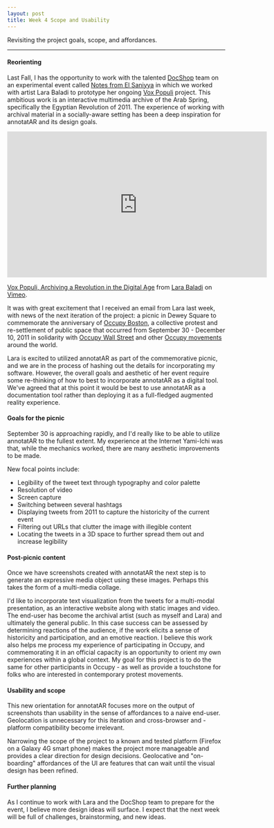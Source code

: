 ```yaml
---
layout: post
title: Week 4 Scope and Usability
---
```


Revisiting the project goals, scope, and affordances.

-----

#### Reorienting

Last Fall, I has the opportunity to work with the talented [DocShop](http://docshop.space) team on an experimental event called [Notes from El Saniyya](http://docshop0.tumblr.com/) in which we worked with artist Lara Baladi to prototype her ongoing [Vox Populi](http://www.tahrirarchives.com/) project. This ambitious work is an interactive multimedia archive of the Arab Spring, specifically the Egyptian Revolution of 2011. The experience of working with archival material in a socially-aware setting has been a deep inspiration for annotatAR and its design goals.

<iframe src="https://player.vimeo.com/video/132129973?title=0&byline=0&portrait=0" width="600" height="337" frameborder="0" webkitallowfullscreen mozallowfullscreen allowfullscreen></iframe> <p><a href="https://vimeo.com/132129973">Vox Populi, Archiving a Revolution in the Digital Age</a> from <a href="https://vimeo.com/user41572927">Lara Baladi</a> on <a href="https://vimeo.com">Vimeo</a>.</p>

It was with great excitement that I received an email from Lara last week, with news of the next iteration of the project: a picnic in Dewey Square to commemorate the anniversary of [Occupy Boston](http://www.occupyboston.org/), a collective protest and re-settlement of public space that occurred from September 30 - December 10, 2011 in solidarity with [Occupy Wall Street](http://occupywallst.org/) and other [Occupy movements](https://en.wikipedia.org/wiki/Occupy_movement) around the world.

Lara is excited to utilized annotatAR as part of the commemorative picnic, and we are in the process of hashing out the details for incorporating my software. However, the overall goals and aesthetic of her event require some re-thinking of how to best to incorporate annotatAR as a digital tool. We've agreed that at this point it would be best to use annotatAR as a documentation tool rather than deploying it as a full-fledged augmented reality experience. 

#### Goals for the picnic

September 30 is approaching rapidly, and I'd really like to be able to utilize annotatAR to the fullest extent. My experience at the Internet Yami-Ichi was that, while the mechanics worked, there are many aesthetic improvements to be made.

New focal points include:

* Legibility of the tweet text through typography and color palette
* Resolution of video
* Screen capture 
* Switching between several hashtags 
* Displaying tweets from 2011 to capture the historicity of the current event
* Filtering out URLs that clutter the image with illegible content
* Locating the tweets in a 3D space to further spread them out and increase legibility

#### Post-picnic content

Once we have screenshots created with annotatAR the next step is to generate an expressive media object using these images. Perhaps this takes the form of a multi-media collage. 

I'd like to incorporate text visualization from the tweets for a multi-modal presentation, as an interactive website along with static images and video. The end-user has become the archival artist (such as myself and Lara) and ultimately the general public. In this case success can be assessed by determining reactions of the audience, if the work elicits a sense of historicity and participation, and an emotive reaction. I believe this work also helps me process my experience of participating in Occupy, and commemorating it in an official capacity is an opportunity to orient my own experiences within a global context. My goal for this project is to do the same for other participants in Occupy - as well as provide a touchstone for folks who are interested in contemporary protest movements.

#### Usability and scope

This new orientation for annotatAR focuses more on the output of screenshots than usability in the sense of affordances to a naive end-user. Geolocation is unnecessary for this iteration and cross-browser and -platform compatibility become irrelevant.

Narrowing the scope of the project to a known and tested platform (Firefox on a Galaxy 4G smart phone) makes the project more manageable and provides a clear direction for design decisions. Geolocative and "on-boarding" affordances of the UI are features that can wait until the visual design has been refined.

#### Further planning

As I continue to work with Lara and the DocShop team to prepare for the event, I believe more design ideas will surface. I expect that the next week will be full of challenges, brainstorming, and new ideas.





